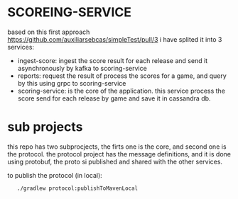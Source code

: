 SCOREING-SERVICE 
===========

based on this first approach 
https://github.com/auxiliarsebcas/simpleTest/pull/3
i have splited it into 3 services:
- ingest-score: ingest the score result for each release and send it asynchronously by kafka to scoring-service
- reports: request the result of process the scores for a game, and query by this using grpc to scoring-service
- scoring-service: is the core of the application. this service process the score send for each release by game
and save it in cassandra db. 

# sub projects
this repo has two subprocjects, the firts one is the core, and second one is the protocol.
the protocol project has the message definitions, and it is done using protobuf,
the proto si published and shared with the other services.

to publish the protocol (in local):

```bash
   ./gradlew protocol:publishToMavenLocal
```